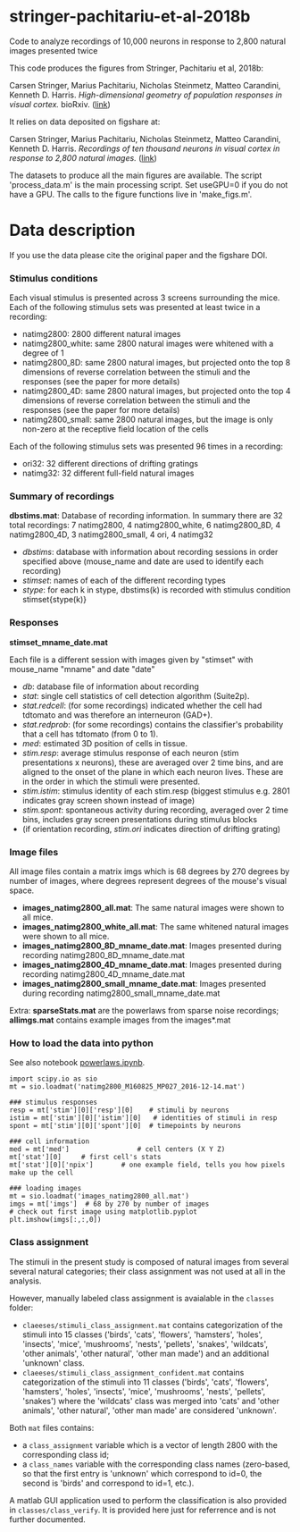 # stringer-pachitariu-et-al-2018b
Code to analyze recordings of 10,000 neurons in response to 2,800 natural images presented twice

This code produces the figures from Stringer, Pachitariu et al, 2018b:

Carsen Stringer, Marius Pachitariu, Nicholas Steinmetz, Matteo Carandini, Kenneth D. Harris. *High-dimensional geometry of population responses in visual cortex.* bioRxiv. ([link](https://www.biorxiv.org/content/early/2018/07/22/374090))

It relies on data deposited on figshare at:

Carsen Stringer, Marius Pachitariu, Nicholas Steinmetz, Matteo Carandini, Kenneth D. Harris. *Recordings of ten thousand neurons in visual cortex in response to 2,800 natural images.* ([link](https://figshare.com/articles/Recordings_of_ten_thousand_neurons_in_visual_cortex_in_response_to_2_800_natural_images/6845348))

The datasets to produce all the main figures are available. The script 'process_data.m' is the main processing script. Set useGPU=0 if you do not have a GPU. The calls to the figure functions live in 'make_figs.m'.


# Data description 

If you use the data please cite the original paper and the figshare DOI.

### Stimulus conditions  

Each visual stimulus is presented across 3 screens surrounding the mice. Each of the following stimulus sets was presented at least twice in a recording: 
- natimg2800: 2800 different natural images 
- natimg2800_white: same 2800 natural images were whitened with a degree of 1 
- natimg2800_8D: same 2800 natural images, but projected onto the top 8 dimensions of reverse correlation between the stimuli and the responses (see the paper for more details) 
- natimg2800_4D: same 2800 natural images, but projected onto the top 4 dimensions of reverse correlation between the stimuli and the responses (see the paper for more details) 
- natimg2800_small: same 2800 natural images, but the image is only non-zero at the receptive field location of the cells 

Each of the following stimulus sets was presented 96 times in a recording: 
- ori32: 32 different directions of drifting gratings 
- natimg32: 32 different full-field natural images 

### Summary of recordings

**dbstims.mat**: Database of recording information. In summary there are 32 total recordings: 7 natimg2800, 4 natimg2800_white, 6 natimg2800_8D, 4 natimg2800_4D, 3 natimg2800_small, 4 ori, 4 natimg32 
- *dbstims*: database with information about recording sessions in order specified above (mouse_name and date are used to identify each recording)
- *stimset*: names of each of the different recording types 
- *stype*: for each k in stype, dbstims(k) is recorded with stimulus condition stimset{stype(k)} 

### Responses

**stimset_mname_date.mat**

Each file is a different session with images given by "stimset" with mouse_name "mname" and date "date" 
- *db*: database file of information about recording 
- *stat*: single cell statistics of cell detection algorithm (Suite2p). 
- *stat.redcell*: (for some recordings) indicated whether the cell had tdtomato and was therefore an interneuron (GAD+).  
- *stat.redprob*: (for some recordings) contains the classifier's probability that a cell has tdtomato (from 0 to 1).  
- *med*: estimated 3D position of cells in tissue.  
- *stim.resp*: average stimulus response of each neuron (stim presentations x neurons), these are averaged over 2 time bins, and are aligned to the onset of the plane in which each neuron lives. These are in the order in which the stimuli were presented. 
- *stim.istim*: stimulus identity of each stim.resp (biggest stimulus e.g. 2801 indicates gray screen shown instead of image) 
- *stim.spont*: spontaneous activity during recording, averaged over 2 time bins, includes gray screen presentations during stimulus blocks 
- (if orientation recording, *stim.ori* indicates direction of drifting grating) 

### Image files 

All image files contain a matrix imgs which is 68 degrees by 270 degrees by number of images, where degrees represent degrees of the mouse's visual space. 
- **images_natimg2800_all.mat**: The same natural images were shown to all mice.
- **images_natimg2800_white_all.mat**: The same whitened natural images were shown to all mice.
- **images_natimg2800_8D_mname_date.mat**: Images presented during recording natimg2800_8D_mname_date.mat 
- **images_natimg2800_4D_mname_date.mat**: Images presented during recording natimg2800_4D_mname_date.mat 
- **images_natimg2800_small_mname_date.mat**: Images presented during recording natimg2800_small_mname_date.mat 

Extra: **sparseStats.mat** are the powerlaws from sparse noise recordings; **allimgs.mat** contains example images from the images*.mat 


### How to load the data into python

See also notebook [powerlaws.ipynb](python/powerlaws.ipynb).

```
import scipy.io as sio
mt = sio.loadmat('natimg2800_M160825_MP027_2016-12-14.mat')

### stimulus responses
resp = mt['stim'][0]['resp'][0]    # stimuli by neurons
istim = mt['stim'][0]['istim'][0]   # identities of stimuli in resp
spont = mt['stim'][0]['spont'][0]  # timepoints by neurons

### cell information
med = mt['med']                 # cell centers (X Y Z)
mt['stat'][0]     # first cell's stats
mt['stat'][0]['npix']       # one example field, tells you how pixels make up the cell

### loading images
mt = sio.loadmat('images_natimg2800_all.mat')
imgs = mt['imgs']  # 68 by 270 by number of images
# check out first image using matplotlib.pyplot
plt.imshow(imgs[:,:,0])

```

### Class assignment
The stimuli in the present study is composed of natural images from several several natural categories; their class assignment was not used at all in the analysis.

However, manually labeled class assignment is avaialable in the `classes` folder:
* `claeeses/stimuli_class_assignment.mat` contains categorization of the stimuli into 15 classes ('birds', 'cats', 'flowers', 'hamsters', 'holes', 'insects', 'mice', 'mushrooms', 'nests', 'pellets', 'snakes', 'wildcats', 'other animals', 'other natural', 'other man made') and an additional 'unknown' class.
* `claeeses/stimuli_class_assignment_confident.mat` contains categorization of the stimuli into 11 classes ('birds', 'cats', 'flowers', 'hamsters', 'holes', 'insects', 'mice', 'mushrooms', 'nests', 'pellets', 'snakes') where the  'wildcats' class was merged into 'cats' and 'other animals', 'other natural', 'other man made' are considered 'unknown'.

Both `mat` files contains:
* a `class_assignment` variable which is a vector of length 2800 with the corresponding class id;
* a `class_names` variable with the corresponding class names (zero-based, so that the first entry is 'unknown' which correspond to id=0, the second is 'birds' and correspond to id=1, etc.).

A matlab GUI application used to perform the classification is also provided in `classes/class_verify`. It is provided here just for referrence and is not further documented.
